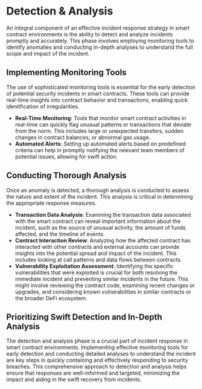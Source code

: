 # Detection & Analysis

An integral component of an effective incident response strategy in smart contract environments is the ability to detect and analyze incidents promptly and accurately. This phase involves employing monitoring tools to identify anomalies and conducting in-depth analyses to understand the full scope and impact of the incident.

## Implementing Monitoring Tools

The use of sophisticated monitoring tools is essential for the early detection of potential security incidents in smart contracts. These tools can provide real-time insights into contract behavior and transactions, enabling quick identification of irregularities.

* **Real-Time Monitoring**: Tools that monitor smart contract activities in real-time can quickly flag unusual patterns or transactions that deviate from the norm. This includes large or unexpected transfers, sudden changes in contract balances, or abnormal gas usage.
* **Automated Alerts**: Setting up automated alerts based on predefined criteria can help in promptly notifying the relevant team members of potential issues, allowing for swift action.

## Conducting Thorough Analysis

Once an anomaly is detected, a thorough analysis is conducted to assess the nature and extent of the incident. This analysis is critical in determining the appropriate response measures.

* **Transaction Data Analysis**: Examining the transaction data associated with the smart contract can reveal important information about the incident, such as the source of unusual activity, the amount of funds affected, and the timeline of events.
* **Contract Interaction Review**: Analyzing how the affected contract has interacted with other contracts and external accounts can provide insights into the potential spread and impact of the incident. This includes looking at call patterns and data flows between contracts.
* **Vulnerability Exploitation Assessment**: Identifying the specific vulnerabilities that were exploited is crucial for both resolving the immediate incident and preventing similar incidents in the future. This might involve reviewing the contract code, examining recent changes or upgrades, and considering known vulnerabilities in similar contracts or the broader DeFi ecosystem.

## Prioritizing Swift Detection and In-Depth Analysis

The detection and analysis phase is a crucial part of incident response in smart contract environments. Implementing effective monitoring tools for early detection and conducting detailed analyses to understand the incident are key steps in quickly containing and effectively responding to security breaches. This comprehensive approach to detection and analysis helps ensure that responses are well-informed and targeted, minimizing the impact and aiding in the swift recovery from incidents.